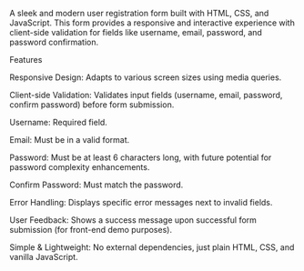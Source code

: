A sleek and modern user registration form built with HTML, CSS, and JavaScript. This form provides a responsive and interactive experience with client-side validation for fields like username, email, password, and password confirmation.

Features

Responsive Design: Adapts to various screen sizes using media queries.

Client-side Validation: Validates input fields (username, email, password, confirm password) before form submission.

Username: Required field.

Email: Must be in a valid format.

Password: Must be at least 6 characters long, with future potential for password complexity enhancements.

Confirm Password: Must match the password.

Error Handling: Displays specific error messages next to invalid fields.

User Feedback: Shows a success message upon successful form submission (for front-end demo purposes).

Simple & Lightweight: No external dependencies, just plain HTML, CSS, and vanilla JavaScript.
